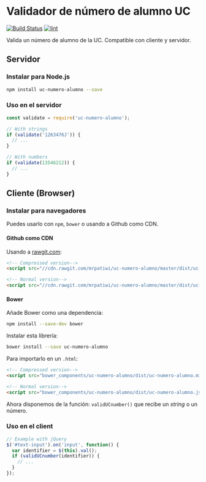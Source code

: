 # Validador de número de alumno UC

[![Build Status][ci-image]][ci-url]  [![lint][lint-image]][lint-url]

Valida un número de alumno de la UC. Compatible con cliente y servidor.

## Servidor

### Instalar para Node.js

```sh
npm install uc-numero-alumno --save
```

### Uso en el servidor

```js
const validate = require('uc-numero-alumno');

// With strings
if (validate('1263476J')) {
  // ...
}

// With numbers
if (validate(13546212)) {
  // ...
}
```

## Cliente (Browser)

### Instalar para navegadores

Puedes usarlo con `npm`, `bower` o usando a Github como CDN.

#### Github como CDN

Usando a [rawgit.com](https://rawgit.com/):

```html
<!-- Compressed version-->
<script src="//cdn.rawgit.com/mrpatiwi/uc-numero-alumno/master/dist/uc-numero-alumno.min.js"></script>

<!-- Normal version-->
<script src="//cdn.rawgit.com/mrpatiwi/uc-numero-alumno/master/dist/uc-numero-alumno.js"></script>
```

#### Bower

Añade Bower como una dependencia:

```sh
npm install --save-dev bower
```

Instalar esta librería:

```sh
bower install --save uc-numero-alumno
```

Para importarlo en un `.html`:

```html
<!-- Compressed version-->
<script src="bower_components/uc-numero-alumno/dist/uc-numero-alumno.min.js"></script>

<!-- Normal version-->
<script src="bower_components/uc-numero-alumno/dist/uc-numero-alumno.js"></script>
```

Ahora disponemos de la función: `validUCnumber()` que recibe un *string* o un número.

### Uso en el client

```js
// Example with jQuery
$('#text-input').on('input', function() {
  var identifier = $(this).val();
  if (validUCnumber(identifier)) {
    // ...
  }
});
```

[ci-image]: https://travis-ci.org/mrpatiwi/uc-numero-alumno.svg
[ci-url]: https://travis-ci.org/mrpatiwi/uc-numero-alumno
[lint-image]: https://codeclimate.com/github/mrpatiwi/uc-numero-alumno/badges/gpa.svg
[lint-url]: https://codeclimate.com/github/mrpatiwi/uc-numero-alumno
